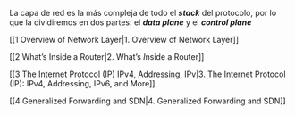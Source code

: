 La capa de red es la más compleja de todo el ***stack*** del protocolo, por lo que la dividiremos en dos partes: el ***data plane*** y el ***control plane***

[[1 Overview of Network Layer|1. Overview of Network Layer]]

[[2 What’s Inside a Router|2. What’s *I*nside a Router]]

[[3 The Internet Protocol (IP) IPv4, Addressing, IPv|3. The Internet Protocol (IP): IPv4, Addressing, IPv6, and More]]

[[4 Generalized Forwarding and SDN|4. Generalized Forwarding and SDN]]